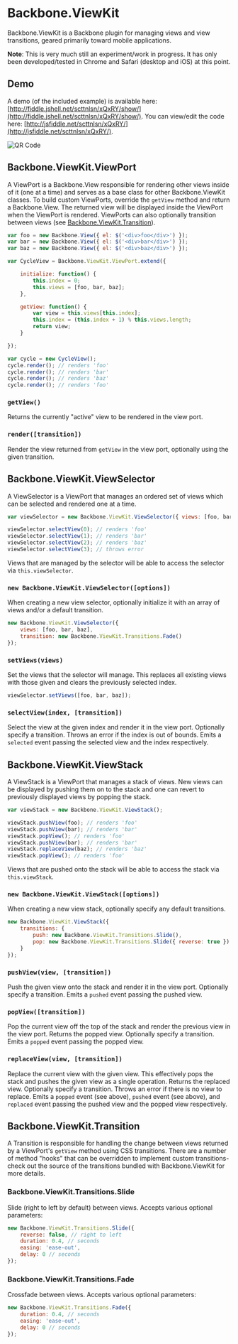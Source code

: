 Backbone.ViewKit
===

Backbone.ViewKit is a Backbone plugin for managing views and view transitions, geared primarily toward mobile applications.

**Note**: This is very much still an experiment/work in progress.  It has only been developed/tested in Chrome and Safari (desktop and iOS) at this point.

## Demo

A demo (of the included example) is available here: [http://fiddle.jshell.net/scttnlsn/xQxRY/show/](http://fiddle.jshell.net/scttnlsn/xQxRY/show/).  You can view/edit the code here: [http://jsfiddle.net/scttnlsn/xQxRY/](http://jsfiddle.net/scttnlsn/xQxRY/).

![QR Code](http://chart.apis.google.com/chart?cht=qr&chs=150x150&chl=http://fiddle.jshell.net/scttnlsn/xQxRY/show/)

## Backbone.ViewKit.ViewPort

A ViewPort is a Backbone.View responsible for rendering other views inside of it (one at a time) and serves as a base class for other Backbone.ViewKit classes.  To build custom ViewPorts, override the `getView` method and return a Backbone.View.  The returned view will be displayed inside the ViewPort when the ViewPort is rendered.  ViewPorts can also optionally transition between views (see [Backbone.ViewKit.Transition](https://github.com/scttnlsn/backbone.viewkit#backboneviewkittransition)).

```javascript
var foo = new Backbone.View({ el: $('<div>foo</div>') });
var bar = new Backbone.View({ el: $('<div>bar</div>') });
var baz = new Backbone.View({ el: $('<div>baz</div>') });

var CycleView = Backbone.ViewKit.ViewPort.extend({

    initialize: function() {
        this.index = 0;
        this.views = [foo, bar, baz];
    },

    getView: function() {
        var view = this.views[this.index];
        this.index = (this.index + 1) % this.views.length;
        return view;
    }

});

var cycle = new CycleView();
cycle.render(); // renders 'foo'
cycle.render(); // renders 'bar'
cycle.render(); // renders 'baz'
cycle.render(); // renders 'foo'
```

### `getView()`

Returns the currently "active" view to be rendered in the view port.

### `render([transition])`

Render the view returned from `getView` in the view port, optionally using the given transition.

## Backbone.ViewKit.ViewSelector

A ViewSelector is a ViewPort that manages an ordered set of views which can be selected and rendered one at a time.

```javascript
var viewSelector = new Backbone.ViewKit.ViewSelector({ views: [foo, bar, baz] });

viewSelector.selectView(0); // renders 'foo'
viewSelector.selectView(1); // renders 'bar'
viewSelector.selectView(2); // renders 'baz'
viewSelector.selectView(3); // throws error
```

Views that are managed by the selector will be able to access the selector via `this.viewSelector`.

### `new Backbone.ViewKit.ViewSelector([options])`

When creating a new view selector, optionally initialize it with an array of views and/or a default transition.

```javascript
new Backbone.ViewKit.ViewSelector({
    views: [foo, bar, baz],
    transition: new Backbone.ViewKit.Transitions.Fade()
});
```

### `setViews(views)`

Set the views that the selector will manage.  This replaces all existing views with those given and clears the previously selected index.

```javascript
viewSelector.setViews([foo, bar, baz]);
```

### `selectView(index, [transition])`

Select the view at the given index and render it in the view port.  Optionally specify a transition.  Throws an error if the index is out of bounds.  Emits a `selected` event passing the selected view and the index respectively.

## Backbone.ViewKit.ViewStack

A ViewStack is a ViewPort that manages a stack of views.  New views can be displayed by pushing them on to the stack and one can revert to previously displayed views by popping the stack.

```javascript
var viewStack = new Backbone.ViewKit.ViewStack();

viewStack.pushView(foo); // renders 'foo'
viewStack.pushView(bar); // renders 'bar'
viewStack.popView(); // renders 'foo'
viewStack.pushView(bar); // renders 'bar'
viewStack.replaceView(baz); // renders 'baz'
viewStack.popView(); // renders 'foo'
```

Views that are pushed onto the stack will be able to access the stack via `this.viewStack`.

### `new Backbone.ViewKit.ViewStack([options])`

When creating a new view stack, optionally specify any default transitions.

```javascript
new Backbone.ViewKit.ViewStack({
    transitions: {
        push: new Backbone.ViewKit.Transitions.Slide(),
        pop: new Backbone.ViewKit.Transitions.Slide({ reverse: true })
    }
});
```

### `pushView(view, [transition])`

Push the given view onto the stack and render it in the view port.  Optionally specify a transition.  Emits a `pushed` event passing the pushed view.

### `popView([transition])`

Pop the current view off the top of the stack and render the previous view in the view port.  Returns the popped view.  Optionally specify a transition.  Emits a `popped` event passing the popped view.

### `replaceView(view, [transition])`

Replace the current view with the given view.  This effectively pops the stack and pushes the given view as a single operation.  Returns the replaced view.  Optionally specify a transition.  Throws an error if there is no view to replace.  Emits a `popped` event (see above), `pushed` event (see above), and `replaced` event passing the pushed view and the popped view respectively.

## Backbone.ViewKit.Transition

A Transition is responsible for handling the change between views returned by a ViewPort's `getView` method using CSS transitions.  There are a number of method "hooks" that can be overridden to implement custom transitions- check out the source of the transitions bundled with Backbone.ViewKit for more details.

### Backbone.ViewKit.Transitions.Slide

Slide (right to left by default) between views.  Accepts various optional parameters:

```javascript
new Backbone.ViewKit.Transitions.Slide({
    reverse: false, // right to left
    duration: 0.4, // seconds
    easing: 'ease-out',
    delay: 0 // seconds
});
```

### Backbone.ViewKit.Transitions.Fade

Crossfade between views.  Accepts various optional parameters:

```javascript
new Backbone.ViewKit.Transitions.Fade({
    duration: 0.4, // seconds
    easing: 'ease-out',
    delay: 0 // seconds
});
```